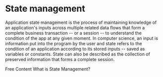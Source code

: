 # State management
Application state management is the process of maintaining knowledge of an application's inputs across multiple related data flows that form a complete business transaction -- or a session -- to understand the condition of the app at any given moment. In computer science, an input is information put into the program by the user and state refers to the condition of an application according to its stored inputs -- saved as variables or constants. State can also be described as the collection of preserved information that forms a complete session.

<ResourceGroupTitle>Free Content</ResourceGroupTitle>
<BadgeLink colorScheme='yellow' badgeText='Read' href='https://www.techtarget.com/searchapparchitecture/definition/state-management'>What is State Management?</BadgeLink>
